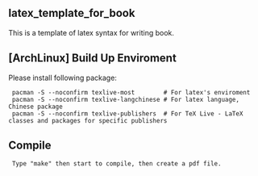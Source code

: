 latex_template_for_book
----------------
This is a template of latex syntax for writing book.

[ArchLinux] Build Up Enviroment
----------------
Please install following package:

     pacman -S --noconfirm texlive-most        # For latex's enviroment
     pacman -S --noconfirm texlive-langchinese # For latex language, Chinese package
     pacman -S --noconfirm texlive-publishers  # For TeX Live - LaTeX classes and packages for specific publishers

Compile 
----------------

     Type "make" then start to compile, then create a pdf file.
